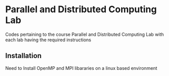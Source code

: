 # Parallel and Distributed Computing Lab
Codes pertaining to the course Parallel and Distributed Computing Lab with each lab having the required instructions

## Installation
Need to Install OpenMP and MPI libararies on a linux  based environment
